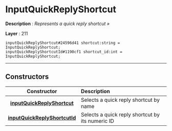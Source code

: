 # InputQuickReplyShortcut

**Description** : *Represents a quick reply shortcut &raquo;*

**Layer** : 211

```tl
inputQuickReplyShortcut#24596d41 shortcut:string = InputQuickReplyShortcut;
inputQuickReplyShortcutId#1190cf1 shortcut_id:int = InputQuickReplyShortcut;
```

---

## Constructors

| Constructor | Description |
| :---: | :--- |
| [**inputQuickReplyShortcut**](constructor/inputQuickReplyShortcut) | Selects a quick reply shortcut by name |
| [**inputQuickReplyShortcutId**](constructor/inputQuickReplyShortcutId) | Selects a quick reply shortcut by its numeric ID |